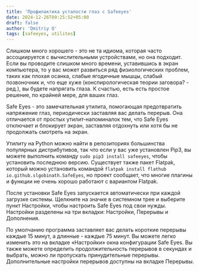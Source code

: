```yaml
---
title: 'Профилактика усталости глаз с Safeeyes'
date: 2024-12-26T09:25:52+05:00
draft: false
author: 'Dmitriy Q'
tags: [safeeyes, utilites]
---
```

Слишком много хорошего - это не та идиома, которая часто ассоциируется с вычислительными устройствами, но она подходит.
Если вы проводите слишком много времени, уставившись в экран компьютера, то у вас может развиться ряд физиологических
проблем, таких как плохая осанка, слабые ягодичные мышцы, слабый позвоночник и, что еще хуже (конспирологическая
теории заговора? - ред.), вы будете напрягать глаза. К счастью, есть есть простое решение, по крайней мере, для ваших глаз.

Safe Eyes - это замечательная утилита, помогающая предотвратить напряжение глаз, периодически заставляя вас делать перерыв.
 Она отличается от простых утилит-напоминалок тем, что Safe Eyes отключает и блокирует экран, заставляя отдохнуть
 или хотя бы не продолжать смотреть на экран.

Утилиту на Python можно найти в репозиториях большинства популярных дистрибутивов, так что если у вас уже установлен
Pip3, вы можете выполнить команду `sudo pip3 install safeeyes`, чтобы установить последнюю версию. Существует
также пакет Flatpak, который можно установить командой `flatpak install flathub io.github.slgobinath.SafeEyes`, но проект
сообщает, что многие плагины и функции не очень хорошо работают с вариантом Flatpak.

После установки Safe Eyes запускается автоматически при каждой загрузке системы. Щелкните на значке в системном
трее и выберите пункт Настройки, чтобы настроить Safe Eyes под свои нужды. Настройки разделены на три вкладки:
Настройки, Перерывы и Дополнения.

По умолчанию программа заставляет вас делать короткие перерывы каждые 15 минут, а длинные - каждые 75 минут.
Вы можете легко изменить это на вкладке «Настройки» окна конфигурации Safe Eyes. Вы также можете определить
продолжительность перерывов в секундах и выбрать, можно ли пропускать принудительные перерывы. Дополнительные
настройки перерывов доступны на вкладке Перерывы.


